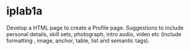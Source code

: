 # iplab1a

Develop a HTML page to create a Profile page. Suggestions to include personal details, skill sets, photograph, intro audio, video etc (include formatting , image, anchor, table, list  and semantic tags).

